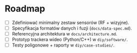 # Roadmap

- [ ] Zdefiniować minimalny zestaw sensorów (RF + wizyjne).
- [ ] Specyfikacja formatów danych i fuzji (`docs/data-spec.md`).
- [ ] Referencyjna architektura w `docs/architecture.md`.
- [ ] Prototyp trackera wideo (Python/C++) w `diy/software/`.
- [ ] Testy poligonowe + raporty w `diy/case-studies/`.
